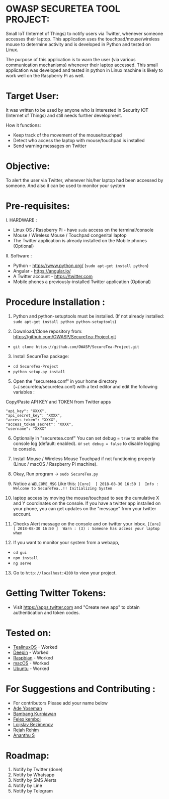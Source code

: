 OWASP SECURETEA TOOL PROJECT:
============================

Small IoT (Internet of Things) to notify users via Twitter, whenever someone accesses their laptop. This application uses the touchpad/mouse/wireless mouse
to determine activity and is developed in Python and tested on Linux.

The purpose of this application is to warn the user (via various communication mechanisms) whenever their laptop accessed.
This small application was developed and tested in python in Linux machine is likely to work well on the Raspberry Pi as well.


Target User:
=============

It was written to be used by anyone who is interested in Security IOT (Internet of Things) and still needs further development.

How it functions:

- Keep track of the movement of the mouse/touchpad
- Detect who access the laptop with mouse/touchpad is installed
- Send warning messages on Twitter


Objective:
===========

To alert the user via Twitter, whenever his/her laptop had been accessed by someone.
And also it can be used to monitor your system


Pre-requisites:
================

I. HARDWARE :

- Linux OS / Raspberry Pi - have `sudo` access on the terminal/console
- Mouse / Wireless Mouse / Touchpad congenital laptop
- The Twitter application is already installed on the Mobile phones  (Optional)

II. Software :

- Python - https://www.python.org/ (`sudo apt-get install python`)
- Angular - https://angular.io/ 
- A Twitter account - https://twitter.com
- Mobile phones a previously-installed Twitter application (Optional)


Procedure Installation :
========================

1. Python and python-setuptools must be installed. (If not already installed: `sudo apt-get install python python-setuptools`)

2. Download/Clone repository from: https://github.com/OWASP/SecureTea-Project.git
 - `git clone https://github.com/OWASP/SecureTea-Project.git`

3. Install SecureTea package:
 - `cd SecureTea-Project`
 - `python setup.py install`

5. Open the "securetea.conf" in your home directory (~/.securetea/securetea.conf) with a text editor and edit the following variables :

 Copy/Paste API KEY and TOKEN from Twitter apps
 ```
"api_key": "XXXX",
"api_secret_key": "XXXX",
"access_token": "XXXX",
"access_token_secret": "XXXX",
"username": "XXXX"
```
6. Optionally in "securetea.conf" You can set debug = `true` to enable the console log (default: enabled). or `set debug = false` to disable logging to console.

7. Install Mouse / Wireless Mouse Touchpad if not functioning properly (Linux / macOS / Raspberry Pi machine).

8. Okay, Run program -> `sudo SecureTea.py`

9. Notice a `WELCOME_MSG` Like this:
`[Core]  [ 2018-08-30 16:50 ]  Info : Welcome to SecureTea..!! Initializing System`

10. laptop access by moving the mouse/touchpad to see the cumulative X and Y coordinates on the console. If you have a twitter app installed on your phone, you can get updates on the "message" from your twitter account.

11. Checks Alert message on the console and on twitter your inbox.
`[Core]  [ 2018-08-30 16:50 ]  Warn : (3) : Someone has access your laptop when`

12. If you want to monitor your system from a webapp, 
 - `cd gui`
 - `npm install`
 - `ng serve`

13. Go to `http://localhost:4200` to view your project.

Getting Twitter Tokens:
=======================
- Visit https://apps.twitter.com and "Create new app" to obtain authentication and token codes.

Tested on:
==========

- [TealinuxOS](http://tealinuxos.org/) - Worked
- [Deepin](https://www.deepin.org/en/) - Worked
- [Raspbian](https://www.raspbian.org/) - Worked
- [macOS](https://www.apple.com/in/macos/high-sierra/) - Worked
- [Ubuntu](https://www.ubuntu.com/) - Worked

For Suggestions and Contributing :
==================================

- For contributors Please add your name below
- [Ade Yoseman](https://www.owasp.org/index.php/Ade_Yoseman_Putra)
- [Bambang Kurniawan](https://www.owasp.org/index.php/User:Idbmb)
- [Felex kemboi](https://github.com/felexkemboi/)
- [Lojislav Bezimenov](https://github.com/lojikil/)
- [Rejah Rehim](https://rejahrehim.com)
- [Ananthu S](https://github.com/sananthu)


Roadmap:
==================

1. Notify by Twitter (done)
2. Notify by Whatsapp
3. Notify by SMS Alerts
4. Notify by Line
5. Notify by Telegram

